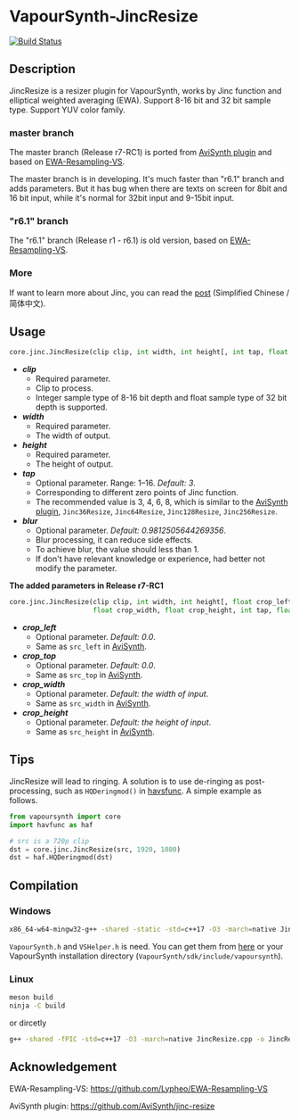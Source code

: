 # VapourSynth-JincResize

[![Build Status](https://api.travis-ci.org/Kiyamou/VapourSynth-JincResize.svg?branch=master)](https://travis-ci.org/github/Kiyamou/VapourSynth-JincResize)

## Description

JincResize is a resizer plugin for VapourSynth, works by Jinc function and elliptical weighted averaging (EWA). Support 8-16 bit and 32 bit sample type. Support YUV color family.

### master branch

The master branch (Release r7-RC1) is ported from [AviSynth plugin](https://github.com/AviSynth/jinc-resize) and based on [EWA-Resampling-VS](https://github.com/Lypheo/EWA-Resampling-VS).

The master branch is in developing. It's much faster than "r6.1" branch and adds parameters. But it has bug when there are texts on screen for 8bit and 16 bit input, while it's normal for 32bit input and 9-15bit input.

### "r6.1" branch

The "r6.1" branch (Release r1 - r6.1) is old version, based on [EWA-Resampling-VS](https://github.com/Lypheo/EWA-Resampling-VS).

### More

If want to learn more about Jinc, you can read the [post](https://zhuanlan.zhihu.com/p/103910606) (Simplified Chinese / 简体中文).

## Usage

```python
core.jinc.JincResize(clip clip, int width, int height[, int tap, float blur])
```

* ***clip***
    * Required parameter.
    * Clip to process.
    * Integer sample type of 8-16 bit depth and float sample type of 32 bit depth is supported.
* ***width***
    * Required parameter.
    * The width of output.
* ***height***
    * Required parameter.
    * The height of output.
* ***tap***
    * Optional parameter. Range: 1–16. *Default: 3*.
    * Corresponding to different zero points of Jinc function.
    * The recommended value is 3, 4, 6, 8, which is similar to the [AviSynth plugin](https://github.com/AviSynth/jinc-resize),  ` Jinc36Resize `, ` Jinc64Resize `, ` Jinc128Resize `, ` Jinc256Resize `.
* ***blur***
    * Optional parameter. *Default: 0.9812505644269356*.
    * Blur processing, it can reduce side effects.
    * To achieve blur, the value should less than 1.
    * If don't have relevant knowledge or experience, had better not modify the parameter.

**The added parameters in Release r7-RC1**

```python
core.jinc.JincResize(clip clip, int width, int height[, float crop_left, float crop_top,
                     float crop_width, float crop_height, int tap, float blur])
```

* ***crop_left***
  * Optional parameter. *Default: 0.0*.
  * Same as `src_left` in [AviSynth](http://avisynth.nl/index.php/Resize#Common_Parameters).
* ***crop_top***
  * Optional parameter. *Default: 0.0*.
  * Same as `src_top` in [AviSynth](http://avisynth.nl/index.php/Resize#Common_Parameters).
* ***crop_width***
  * Optional parameter. *Default: the width of input*.
  * Same as `src_width` in [AviSynth](http://avisynth.nl/index.php/Resize#Common_Parameters).
* ***crop_height***
  * Optional parameter. *Default: the height of input*.
  * Same as `src_height` in [AviSynth](http://avisynth.nl/index.php/Resize#Common_Parameters).

## Tips

JincResize will lead to ringing. A solution is to use de-ringing as post-processing, such as `HQDeringmod()` in [havsfunc](https://github.com/HomeOfVapourSynthEvolution/havsfunc). A simple example as follows.

```python
from vapoursynth import core
import havfunc as haf

# src is a 720p clip
dst = core.jinc.JincResize(src, 1920, 1080)
dst = haf.HQDeringmod(dst)
```

## Compilation

### Windows

```bash
x86_64-w64-mingw32-g++ -shared -static -std=c++17 -O3 -march=native JincResize.cpp -o JincResize.dll
```

`VapourSynth.h` and `VSHelper.h` is need. You can get them from [here](https://github.com/vapoursynth/vapoursynth/tree/master/include) or your VapourSynth installation directory (`VapourSynth/sdk/include/vapoursynth`).

### Linux

```bash
meson build
ninja -C build
```
or dircetly

```bash
g++ -shared -fPIC -std=c++17 -O3 -march=native JincResize.cpp -o JincResize.so
```

## Acknowledgement

EWA-Resampling-VS: https://github.com/Lypheo/EWA-Resampling-VS

AviSynth plugin: https://github.com/AviSynth/jinc-resize
